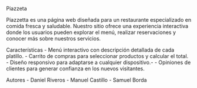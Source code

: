 Piazzeta 

Piazzetta es una página web diseñada para un restaurante especializado en comida fresca y saludable. Nuestro sitio ofrece una experiencia interactiva donde los usuarios pueden explorar el menú, realizar reservaciones y conocer más sobre nuestros servicios.

Características
    - Menú interactivo con descripción detallada de cada platillo.
    - Carrito de compras para seleccionar productos y calcular el total.
    - Diseño responsivo para adaptarse a cualquier dispositivo.- - Opiniones de clientes para generar confianza en los nuevos visitantes.

Autores
    - Daniel Riveros
    - Manuel Castillo
    - Samuel Borda